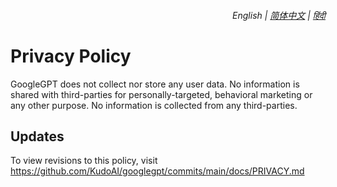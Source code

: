 <div align="right">
    <h6>
        <picture>
            <source type="image/svg+xml" media="(prefers-color-scheme: dark)" srcset="https://assets.googlegpt.io/images/icons/earth/white/icon32.svg">
            <img height=14 src="https://assets.googlegpt.io/images/icons/earth/black/icon32.svg">
        </picture>
        &nbsp;English |
        <a href="zh-cn/PRIVACY.md">简体中文</a> |
        <a href="hi/PRIVACY.md">हिंदी</a>
    </h6>
</div>

# Privacy Policy

GoogleGPT does not collect nor store any user data. No information is shared with third-parties for personally-targeted, behavioral marketing or any other purpose. No information is collected from any third-parties. 

## Updates

To view revisions to this policy, visit https://github.com/KudoAI/googlegpt/commits/main/docs/PRIVACY.md
